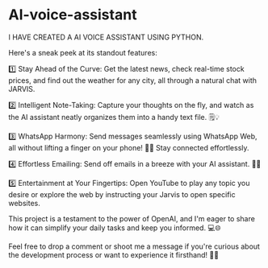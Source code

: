 # AI-voice-assistant
I HAVE CREATED A AI VOICE ASSISTANT USING PYTHON.

Here's a sneak peek at its standout features:

1️⃣ Stay Ahead of the Curve: Get the latest news, check real-time stock prices, and find out the weather for any city, all through a natural chat with JARVIS.

2️⃣ Intelligent Note-Taking: Capture your thoughts on the fly, and watch as the AI assistant neatly organizes them into a handy text file. 🗒️💡

3️⃣ WhatsApp Harmony: Send messages seamlessly using WhatsApp Web, all without lifting a finger on your phone! 📱💬 Stay connected effortlessly.

4️⃣ Effortless Emailing: Send off emails in a breeze with your AI assistant. 📧✨

5️⃣ Entertainment at Your Fingertips: Open YouTube to play any topic you desire or explore the web by instructing your Jarvis to open specific websites.

This project is a testament to the power of OpenAI, and I'm eager to share how it can simplify your daily tasks and keep you informed. 💻🌐

Feel free to drop a comment or shoot me a message if you're curious about the development process or want to experience it firsthand! 🤖🔗
